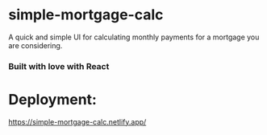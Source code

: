 # simple-mortgage-calc

A quick and simple UI for calculating monthly payments for a mortgage you are considering. 

### Built with love with React

# Deployment:
https://simple-mortgage-calc.netlify.app/
